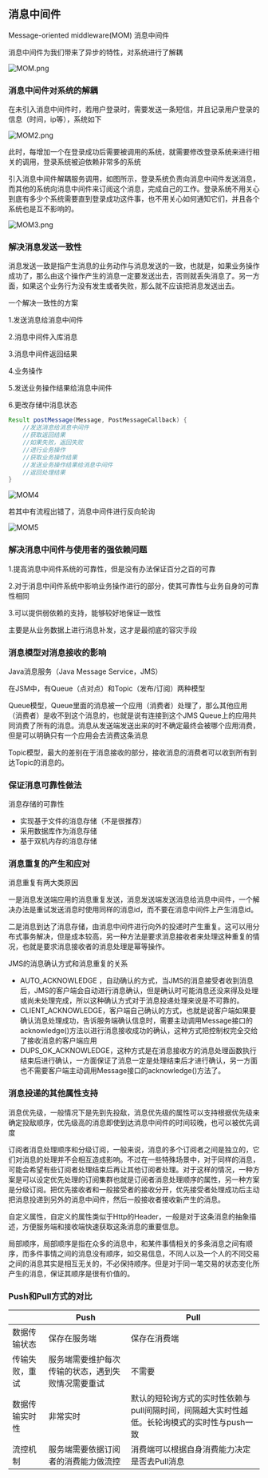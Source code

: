 ## 消息中间件

Message-oriented middleware(MOM) 消息中间件

消息中间件为我们带来了异步的特性，对系统进行了解耦

![MOM.png](MOM.png)

### 消息中间件对系统的解耦

在未引入消息中间件时，若用户登录时，需要发送一条短信，并且记录用户登录的信息（时间，ip等），系统如下

![MOM2.png](MOM2.png)



此时，每增加一个在登录成功后需要被调用的系统，就需要修改登录系统来进行相关的调用，登录系统被迫依赖非常多的系统

引入消息中间件解耦服务调用，如图所示，登录系统负责向消息中间件发送消息，而其他的系统向消息中间件来订阅这个消息，完成自己的工作。登录系统不用关心到底有多少个系统需要直到登录成功这件事，也不用关心如何通知它们，并且各个系统也是互不影响的。

![MOM3.png](MOM3.png)

### 解决消息发送一致性

消息发送一致是指产生消息的业务动作与消息发送的一致，也就是，如果业务操作成功了，那么由这个操作产生的消息一定要发送出去，否则就丢失消息了。另一方面，如果这个业务行为没有发生或者失败，那么就不应该把消息发送出去。

一个解决一致性的方案

1.发送消息给消息中间件

2.消息中间件入库消息

3.消息中间件返回结果

4.业务操作

5.发送业务操作结果给消息中间件

6.更改存储中消息状态

```java
Result postMessage(Message, PostMessageCallback) {
  	//发送消息给消息中间件
  	//获取返回结果
  	//如果失败，返回失败
  	//进行业务操作
  	//获取业务操作结果
  	//发送业务操作结果给消息中间件
  	//返回处理结果
}
```

![MOM4](MOM4.png)

若其中有流程出错了，消息中间件进行反向轮询

![MOM5](MOM5.png)

### 解决消息中间件与使用者的强依赖问题

1.提高消息中间件系统的可靠性，但是没有办法保证百分之百的可靠

2.对于消息中间件系统中影响业务操作进行的部分，使其可靠性与业务自身的可靠性相同

3.可以提供弱依赖的支持，能够较好地保证一致性

主要是从业务数据上进行消息补发，这才是最彻底的容灾手段

### 消息模型对消息接收的影响

Java消息服务（Java Message Service，JMS）

在JSM中，有Queue（点对点）和Topic（发布/订阅）两种模型

Queue模型，Queue里面的消息被一个应用（消费者）处理了，那么其他应用（消费者）是收不到这个消息的，也就是说有连接到这个JMS Queue上的应用共同消费了所有的消息。消息从发送端发送出来的时不确定最终会被哪个应用消费，但是可以明确只有一个应用会去消费这条消息

Topic模型，最大的差别在于消息接收的部分，接收消息的消费者可以收到所有到达Topic的消息的。

### 保证消息可靠性做法

消息存储的可靠性

-   实现基于文件的消息存储（不是很推荐）
-   采用数据库作为消息存储
-   基于双机内存的消息存储

### 消息重复的产生和应对

消息重复有两大类原因

一是消息发送端应用的消息重复发送，消息发送端发送消息给消息中间件，一个解决办法是重试发送消息时使用同样的消息id，而不要在消息中间件上产生消息id。

二是消息到达了消息存储，由消息中间件进行向外的投递时产生重复。这可以用分布式事务解决，但是成本较高，另一种方法是要求消息接收者来处理这种重复的情况，也就是要求消息接收者的消息处理是幂等操作。

JMS的消息确认方式和消息重复的关系

-   AUTO_ACKNOWLEDGE ，自动确认的方式，当JMS的消息接受者收到消息后，JMS的客户端会自动进行消息确认，但是确认时可能消息还没来得及处理或尚未处理完成，所以这种确认方式对于消息投递处理来说是不可靠的。
-   CLIENT_ACKNOWLEDGE，客户端自己确认的方式，也就是说客户端如果要确认消息处理成功，告诉服务端确认信息时，需要主动调用Message接口的acknowledge()方法以进行消息接收成功的确认，这种方式把控制权完全交给了接收消息的客户端应用
-   DUPS_OK_ACKNOWLEDGE，这种方式是在消息接收方的消息处理函数执行结束后进行确认，一方面保证了消息一定是处理结束后才进行确认，另一方面也不需要客户端主动调用Message接口的acknowledge()方法了。

### 消息投递的其他属性支持

消息优先级，一般情况下是先到先投敌，消息优先级的属性可以支持根据优先级来确定投敌顺序，优先级高的消息即使到达消息中间件的时间较晚，也可以被优先调度

订阅者消息处理顺序和分级订阅，一般来说，消息的多个订阅者之间是独立的，它们对消息的处理并不会相互造成影响。不过在一些特殊场景中，对于同样的消息，可能会希望有些订阅者处理结束后再让其他订阅者处理。对于这样的情况，一种方案是可以设定优先处理的订阅集群也就是订阅者消息处理顺序的属性，另一种方案是分级订阅。把优先接收者和一般接受者的接收分开，优先接受者处理成功后主动把消息投递到另外的消息中间件，然后一般接收者接收新产生的消息。

自定义属性，自定义的属性类似于Http的Header，一般是对于这条消息的抽象描述，方便服务端和接收端快速获取这条消息的重要信息。

局部顺序，局部顺序是指在众多的消息中，和某件事情相关的多条消息之间有顺序，而多件事情之间的消息没有顺序，如交易信息，不同人以及一个人的不同交易之间的消息其实是相互无关的，不必保持顺序。但是对于同一笔交易的状态变化所产生的消息，保证其顺序是很有价值的。

### Push和Pull方式的对比

|         | Push                      | Pull                                     |
| ------- | ------------------------- | ---------------------------------------- |
| 数据传输状态  | 保存在服务端                    | 保存在消费端                                   |
| 传输失败，重试 | 服务端需要维护每次传输的状态，遇到失败情况需要重试 | 不需要                                      |
| 数据传输实时性 | 非常实时                      | 默认的短轮询方式的实时性依赖与pull间隔时间，间隔越大实时性越低。长轮询模式的实时性与push一致 |
| 流控机制    | 服务端需要依据订阅者的消费能力做流控        | 消费端可以根据自身消费能力决定是否去Pull消息                 |